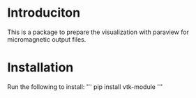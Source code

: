 # Introduciton

This is a package to prepare the visualization with paraview for micromagnetic output files.

# Installation

Run the following to install:
'''
pip install vtk-module
'''
